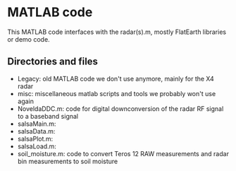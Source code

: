 # MATLAB code

This MATLAB code interfaces with the radar(s).m, mostly FlatEarth libraries or demo code. 

## Directories and files

- Legacy: old MATLAB code we don't use anymore, mainly for the X4 radar
- misc: miscellaneous matlab scripts and tools we probably won't use again
- NoveldaDDC.m: code for digital downconversion of the radar RF signal to a baseband signal
- salsaMain.m:
- salsaData.m: 
- salsaPlot.m: 
- salsaLoad.m:
- soil_moisture.m: code to convert Teros 12 RAW measurements and radar bin measurements to soil moisture
